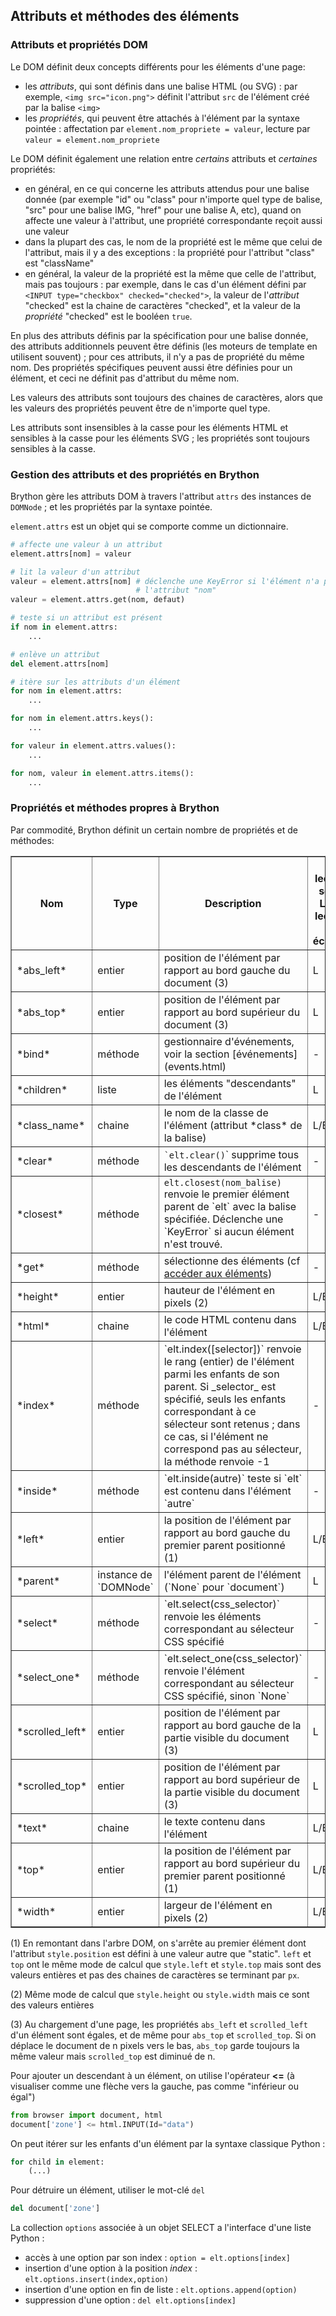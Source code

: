Attributs et méthodes des éléments
----------------------------------

### Attributs et propriétés DOM

Le DOM définit deux concepts différents pour les éléments d'une page:

- les _attributs_, qui sont définis dans une balise HTML (ou SVG) : par
  exemple, `<img src="icon.png">` définit l'attribut `src` de l'élément créé
  par la balise `<img>`
- les _propriétés_, qui peuvent être attachés à l'élément par la syntaxe
  pointée : affectation par `element.nom_propriete = valeur`, lecture par
  `valeur = element.nom_propriete`

Le DOM définit également une relation entre _certains_ attributs et
_certaines_ propriétés:

- en général, en ce qui concerne les attributs attendus pour une balise donnée
  (par exemple "id" ou "class" pour n'importe quel type de balise, "src" pour
  une balise IMG, "href" pour une balise A, etc), quand on affecte une valeur
  à l'attribut, une propriété correspondante reçoit aussi une valeur
- dans la plupart des cas, le nom de la propriété est le même que celui de
  l'attribut, mais il y a des exceptions : la propriété pour l'attribut
  "class" est "className"
- en général, la valeur de la propriété est la même que celle de l'attribut,
  mais pas toujours : par exemple, dans le cas d'un élément défini par
  `<INPUT type="checkbox" checked="checked">`, la valeur de l'_attribut_
  "checked" est la chaine de caractères "checked", et la valeur de la
  _propriété_ "checked" est le booléen `true`.

En plus des attributs définis par la spécification pour une balise donnée, des
attributs additionnels peuvent être définis (les moteurs de template en
utilisent souvent) ; pour ces attributs, il n'y a pas de propriété du même
nom. Des propriétés spécifiques peuvent aussi être définies pour un élément,
et ceci ne définit pas d'attribut du même nom.

Les valeurs des attributs sont toujours des chaines de caractères, alors que
les valeurs des propriétés peuvent être de n'importe quel type.

Les attributs sont insensibles à la casse pour les éléments HTML et sensibles
à la casse pour les éléments SVG ; les propriétés sont toujours sensibles à la
casse.

### Gestion des attributs et des propriétés en Brython

Brython gère les attributs DOM à travers l'attribut `attrs` des instances de
`DOMNode` ; et les propriétés par la syntaxe pointée.

`element.attrs` est un objet qui se comporte comme un dictionnaire.

```python
# affecte une valeur à un attribut
element.attrs[nom] = valeur

# lit la valeur d'un attribut
valeur = element.attrs[nom] # déclenche une KeyError si l'élément n'a pas
                            # l'attribut "nom"
valeur = element.attrs.get(nom, defaut)

# teste si un attribut est présent
if nom in element.attrs:
    ...

# enlève un attribut
del element.attrs[nom]

# itère sur les attributs d'un élément
for nom in element.attrs:
    ...

for nom in element.attrs.keys():
    ...

for valeur in element.attrs.values():
    ...

for nom, valeur in element.attrs.items():
    ...
```

### Propriétés et méthodes propres à Brython

Par commodité, Brython définit un certain nombre de propriétés et de méthodes:

<table border=1 cellpadding=3>
<tr>
<th>Nom</th><th>Type</th><th>Description</th><th>L = lecture seule<br>L/E = lecture + écriture</th>
</tr>

<tr>
<td>*abs_left*</td><td>entier</td><td>position de l'élément par rapport au bord gauche du document (3)</td><td>L</td>
</tr>

<tr>
<td>*abs_top*</td><td>entier</td><td>position de l'élément par rapport au bord supérieur du document (3)</td><td>L</td>
</tr>

<tr>
<td>*bind*</td><td>méthode</td><td>gestionnaire d'événements, voir la section [événements](events.html)</td><td>-</td>
</tr>

<tr>
<td>*children*</td><td>liste</td><td>les éléments "descendants" de l'élément</td><td>L</td>
</tr>

<tr>
<td>*class_name*</td><td>chaine</td><td>le nom de la classe de l'élément (attribut *class* de la balise)<br></td><td>L/E</td>
</tr>

<tr>
<td>*clear*</td><td>méthode</td><td><code>`elt.clear()</code>` supprime tous les descendants de l'élément</td><td>-</td>
</tr>

<tr>
<td>*closest*</td>
<td>méthode</td>
<td><code>elt.closest(nom_balise)</code> renvoie le premier élément parent
de `elt` avec la balise spécifiée. Déclenche une `KeyError` si aucun élément
n'est trouvé.</td>
<td>-</td>
</tr>

<tr>
<td>*get*</td><td>méthode</td><td>sélectionne des éléments (cf <a href="access.html">accéder aux éléments</a>)</td><td>-</td>
</tr>

<tr>
<td>*height*</td><td>entier</td><td>hauteur de l'élément en pixels (2)</td><td>L/E</td>
</tr>

<tr>
<td>*html*</td><td>chaine</td><td>le code HTML  contenu dans l'élément</td><td>L/E</td>
</tr>

<tr>
<td>*index*</td><td>méthode</td><td>`elt.index([selector])` renvoie le rang (entier) de l'élément parmi les enfants de son parent.
Si _selector_ est spécifié, seuls les enfants correspondant à ce sélecteur sont retenus ; dans ce cas, si l'élément
ne correspond pas au sélecteur, la méthode renvoie -1</td><td>-</td>
</tr>

<tr>
<td>*inside*</td><td>méthode</td><td>`elt.inside(autre)` teste si `elt` est contenu dans l'élément `autre`</td><td>-</td>
</tr>

<tr>
<td>*left*</td><td>entier</td><td>la position de l'élément par rapport au bord gauche du premier parent positionné (1)</td><td>L/E</td>
</tr>

<tr>
<td>*parent*</td><td>instance de `DOMNode`</td><td>l'élément parent de l'élément (`None` pour `document`)</td><td>L</td>
</tr>

<tr>
<td>*select*</td><td>méthode</td><td>`elt.select(css_selector)` renvoie les éléments correspondant au sélecteur CSS spécifié</td><td>-</td>
</tr>

<tr>
<td>*select_one*</td>
<td>méthode</td>
<td>`elt.select_one(css_selector)` renvoie l'élément correspondant au sélecteur CSS spécifié, sinon `None`</td>
<td>-</td>
</tr>

<tr>
<td>*scrolled_left*</td>
<td>entier</td>
<td>position de l'élément par rapport au bord gauche de la partie visible du document (3)</td><td>L</td>
</tr>

<tr>
<td>*scrolled_top*</td>
<td>entier</td>
<td>position de l'élément par rapport au bord supérieur de la partie visible du document (3)</td><td>L</td>
</tr>

<tr>
<td>*text*</td><td>chaine</td><td>le texte contenu dans l'élément</td><td>L/E</td>
</tr>

<tr>
<td>*top*</td><td>entier</td><td>la position de l'élément par rapport au bord supérieur du premier parent positionné (1) </td><td>L/E</td>
</tr>

<tr>
<td>*width*</td><td>entier</td><td>largeur de l'élément en pixels (2)</td><td>L/E</td>
</tr>


</table>

(1) En remontant dans l'arbre DOM, on s'arrête au premier élément dont l'attribut `style.position` est défini à une valeur autre que "static". `left` et `top` ont le même mode de calcul que `style.left` et `style.top` mais sont des valeurs entières et pas des chaines de caractères se terminant par `px`.

(2) Même mode de calcul que `style.height` ou `style.width` mais ce sont des valeurs entières

(3) Au chargement d'une page, les propriétés `abs_left` et `scrolled_left` d'un élément sont égales, et de même pour `abs_top` et `scrolled_top`. Si on déplace le document de n pixels vers le bas, `abs_top` garde toujours la même valeur mais `scrolled_top` est diminué de n.

Pour ajouter un descendant à un élément, on utilise l'opérateur __<=__ (à visualiser comme une flèche vers la gauche, pas comme "inférieur ou égal")

```python
from browser import document, html
document['zone'] <= html.INPUT(Id="data")
```

On peut itérer sur les enfants d'un élément par la syntaxe classique Python :

```python
for child in element:
    (...)
```

Pour détruire un élément, utiliser le mot-clé `del`
```python
del document['zone']
```

La collection `options` associée à un objet SELECT a l'interface d'une liste Python :

- accès à une option par son index : `option = elt.options[index]`
- insertion d'une option à la position _index_ : `elt.options.insert(index,option)`
- insertion d'une option en fin de liste : `elt.options.append(option)`
- suppression d'une option : `del elt.options[index]`
